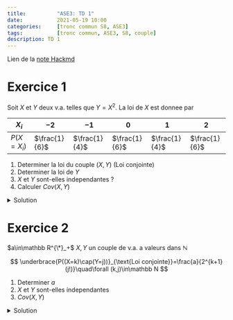 ```yaml
---
title:          "ASE3: TD 1"
date:           2021-05-19 10:00
categories:     [tronc commun S8, ASE3]
tags:           [tronc commun, ASE3, S8, couple]
description: TD 1
---
```

Lien de la [note Hackmd](https://hackmd.io/@lemasymasa/B1TE0NzKd)

# Exercice 1
Soit $X$ et $Y$ deux v.a. telles que $Y=X^2$.
La loi de $X$ est donnee par

|$X_i$|$-2$|$-1$|$0$|$1$|$2$|
|-----|----|----|---|---|---|
|$P(X=X_i)$|$\frac{1}{6}$|$\frac{1}{4}$|$\frac{1}{6}$|$\frac{1}{4}$|$\frac{1}{6}$|

1. Determiner la loi du couple $(X,Y)$ (Loi conjointe)
2. Determiner la loi de $Y$
3. $X$ et $Y$ sont-elles independantes ?
4. Calculer $Cov(X,Y)$

<details markdown="1">
<summary>Solution</summary>

$Y=X^2$, $Y(\Omega)=\{0,1,4\}$

1.

|$X/Y$|$0$|$1$|$4$|Loi de $X$|
|-----|-|-|-|-|
|$-2$ |$0$|$0$|$\frac{1}{6}$|$\frac{1}{6}$|
|$-1$ |$0$|$\frac{1}{4}$|$0$|$\frac{1}{4}$|
|$0$  |$\frac{1}{6}$|$0$|$0$|$\frac{1}{6}$|
|$1$  |$0$|$\frac{1}{4}$|$0$|$\frac{1}{4}$|
|$2$  |$0$|$0$|$\frac{1}{6}$|$\frac{1}{6}$|
|Loi de $Y$|$\frac{1}{6}$|$\frac{1}{2}$|$\frac{1}{3}$|$1$|

- $P((X=i)\cap(Y=j)) = 0$ si $j\neq i^2$
- Avec $j=i^2$, $P((X=i)\cap(Y=i^2))=P(X=i)$
    - car $$\underbrace{(X=i)}_{A}\subset\underbrace{(Y=i^2)}_{B}$$
    - $A\cap B=A$

2.

**Loi de $Y$** (Loi marginale)

D'apres le tableau $P(Y=0)=\frac{1}{6}$, $P(Y=1)=\frac{1}{2}$ et $P(Y=4)=\frac{1}{3}$

3.

**Independance?**

$$
P((X=i)\cap(Y=j))=P(X=i)P(Y=j)\quad\forall (i,j)
$$

$$
P((X=-2)\cap(Y=4))=\frac{1}{6}\\
P(X=-2)P(Y=4)=\frac{1}{6}\times\frac{1}{3}=\frac{1}{18}\neq\frac{1}{6}
$$

$X$ et $Y$ ne sont pas indendantes

4.

$$
Cov(X,Y)=E(XY)-E(X)E(Y)\\
E(XY)=\sum_{i,j}ijP((X=i)\cap(Y=j))\\
\color{red}{E(XY)=\sum_{i,j}ijP_{i,j}}
$$

|$X/Y$|$0$|$1$|$4$|Loi de $X$|
|-----|-|-|-|-|
|$-2$ |$0$ ($\times 0$)|$0$ ($\times -2$)|$\frac{1}{6}$ ($\times -8$)|$\frac{1}{4}$|
|$-1$ |$0$ ($\times 0$)|$\frac{1}{4}$ ($\times -1$)|$0$ ($\times 0$)|$\frac{1}{6}$|
|$0$  |$\frac{1}{6}$ ($\times 0$)|$0$ ($\times 0$)|$0$ ($\times 0$)|$\frac{1}{6}$|
|$1$  |$0$ ($\times 0$)|$\frac{1}{4}$ ($\times 1$)|$0$ ($\times 4$)|$\frac{1}{4}$ |
|$2$  |$0$ ($\times 0$)|$0$ ($\times 2$)|$\frac{1}{4}$ ($\times 8$)|$\frac{1}{6}$|
|Loi de $Y$|$\frac{1}{6}$|$\frac{1}{2}$|$\frac{1}{3}$|$1$|


$$
E(X,Y)=-\frac{8}{6}-\frac{1}{4}+\frac{1}{4}+\frac{8}{6}=0
$$
$$
\begin{aligned}
E(X) &=\sum_ix_iP(X=x_i)\\
&=-\frac{2}{6}-\frac{1}{4}+\frac{1}{4}+\frac{2}{6}=0
\end{aligned}\\
\Rightarrow \color{green}{Cov(X,Y)=0}
$$

</details>

# Exercice 2
$a\in\mathbb R^{\*}_+$
$X,Y$ un couple de v.a. a valeurs dans $\mathbb N$

$$
\underbrace{P((X=k)\cap(Y=j))}_{\text{Loi conjointe}}=\frac{a}{2^{k+1}(j!)}\quad\forall (k,j)\in\mathbb N
$$

1. Determiner $a$
2. $X$ et $Y$ sont-elles independantes
3. $Cov(X,Y)$

<details markdown="1">
<summary>Solution</summary>

1.

$$
\sum_{k,j}P_{k,j}=1\\
\sum_{k=0}^{+\infty}\sum_{j=0}^{+\infty}\frac{a}{2^{k+1}(j!)}=1\\
a\sum_{k=0}^{+\infty}\frac{1}{2^{k+1}}\sum_{j=0}^{+\infty}\frac{1}{j!}=1
$$

<div class="alert alert-info" role="alert" markdown="1">
**Rappel**

$$
e^X=\sum_{j=0}^{+\infty}\frac{x^j}{j!}\\
X=1\quad\color{red}{e=\sum_{j=0}^{+\infty}\frac{1}{j!}}\\
$$
</div>

$$
\color{red}{ae\sum_{k=0}^{+\infty}\frac{1}{2^{k+1}}=1}
$$

<div class="alert alert-info" role="alert" markdown="1">
**Rappel** (Serie geometriques)

$$
\color{red}{\sum_{k=0}^{+\infty}X^n=\frac{1}{1-X}\quad\vert X\vert\lt1}
$$
</div>

$$
ae\frac{1}{2}\sum_{k=0}^{+\infty}\biggr(\frac{1}{2}\biggr)^k=1\\
\begin{aligned}
ae\frac{1}{2}\frac{1}{\frac{1}{2}}=1&\Rightarrow ae=1\\
&\Rightarrow \color{green}{a=\frac{1}{e}}
\end{aligned}
$$

2.

**Independance ?**

$$
P((X=k)\cap(Y=j))=P(X=k)P(Y=j)
$$

**Loi marginale de $X$**

$$
\forall k\in\mathbb N\quad P(X=k)=\sum_{j=0}^{+\infty}P_{k,j}
$$
$$
\begin{aligned}
P(X=k)&=\sum_{j=0}\frac{a}{2^{k+1}(j!)}=\frac{a}{2^{k+1}}\sum_{j=0}^{+\infty}\frac{1}{j!}\\
&=\frac{ae}{2^{k+1}}=\frac{1}{2^{k+1}}\\
\end{aligned}\\
\color{green}{P(X=k)=\frac{1}{2^{k+1}}\quad\forall k\in\mathbb N}
$$

**Loi marginale de $Y$**

$$
\forall j\in\mathbb N\quad\\
\begin{aligned}
P(Y=j)&=\sum_{k=0}^{+\infty}\frac{a}{2^{k+1}(j!)}\\
&=\frac{a}{j!}\frac{1}{2}\sum_{k=0}^{+\infty}\biggr(\frac{1}{2}\biggr)^k=\frac{a}{j!2}2=\color{green}{\frac{1}{ej!}}
\end{aligned}
$$

La loi de $Y$:

$$
\forall j\in\mathbb N\quad \color{green}{P(Y=j)=\frac{1}{ej!}}
$$

**Independance ?**

$$
\begin{aligned}
P(X=1)P(Y=j)=\frac{1}{2^{k+1}}\times\frac{1}{ej!}\\
P((X=k)\cap(Y=j))=\frac{1}{e2^{k+1}j!}
\end{aligned}\Biggr\}=\text{ donc OK}
$$

3.

$X$ et $Y$ etant independantes donc $Cov(X,Y)=0$

</details>
